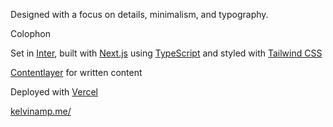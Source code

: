 Designed with a focus on details, minimalism, and typography.

Colophon

Set in [Inter](https://rsms.me/inter/), built with [Next.js](https://nextjs.org/) using [TypeScript](https://www.typescriptlang.org/) and styled with [Tailwind CSS](https://tailwindcss.com/)

[Contentlayer](https://www.contentlayer.dev/) for written content

Deployed with [Vercel](https://vercel.com/)

[kelvinamp.me/](https://kelvinamp.me)
